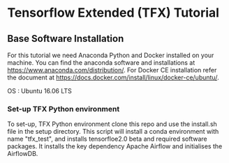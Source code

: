 # Tensorflow Extended (TFX) Tutorial

## Base Software Installation
For this tutorial we need Anaconda Python and Docker installed on your machine. You can find the anaconda software and installations at https://www.anaconda.com/distribution/. For Docker CE installation refer the document at https://docs.docker.com/install/linux/docker-ce/ubuntu/. 

OS : Ubuntu 16.06 LTS

### Set-up TFX Python environment

To set-up, TFX Python environment clone this repo and use the install.sh file in the setup directory. 
This script will install a conda environment with name "tfx_test", and installs tensorfloe2.0 beta and required software packages. It installs the key dependency Apache Airflow and initialises the AirflowDB.
